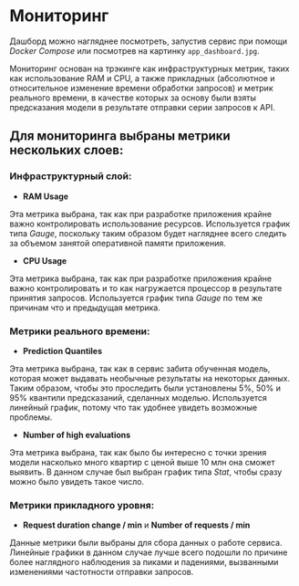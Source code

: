 # Мониторинг

Дашборд можно нагляднее посмотреть, запустив сервис при помощи *Docker Compose* или посмотрев на картинку `app_dashboard.jpg`.

Мониторинг основан на трэкинге как инфраструктурных метрик, таких как использование RAM и CPU, а также прикладных (абсолютное и относительное изменение времени обработки запросов) и метрик реального времени, в качестве которых за основу были взяты предсказания модели в результате отправки серии запросов к API. 

## Для мониторинга выбраны метрики нескольких слоев:

### Инфраструктурный слой:
- **RAM Usage**

Эта метрика выбрана, так как при разработке приложения крайне важно контролировать использование ресурсов. Используется график типа *Gauge*, поскольку таким образом будет нагляднее всего следить за объемом занятой оперативной памяти приложения. 

- **CPU Usage**

Эта метрика выбрана, так как при разработке приложения крайне важно контролировать и то как нагружается процессор в результате принятия запросов. Используется график типа *Gauge* по тем же причинам что и предыдущая метрика. 


### Метрики реального времени:
- **Prediction Quantiles**

Эта метрика выбрана, так как в сервис забита обученная модель, которая может выдавать необычные результаты на некоторых данных. Таким образом, чтобы это проследить были установлены 5%, 50% и 95% квантили предсказаний, сделанных моделью. Используется линейный график, потому что так удобнее увидеть возможные проблемы.

- **Number of high evaluations**

Эта метрика выбрана, так как было бы интересно с точки зрения модели насколько много квартир с ценой выше 10 млн она сможет выявить. В данном случае был выбран график типа *Stat*, чтобы сразу можно было увидеть такое число.


### Метрики прикладного уровня:

- **Request duration change / min** и **Number of requests / min**

Данные метрики были выбраны для сбора данных о работе сервиса. Линейные графики в данном случае лучше всего подошли по причине более наглядного наблюдения за пиками и падениями, вызванными изменениями частотности отправки запросов.
